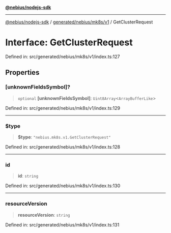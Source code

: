 [**@nebius/nodejs-sdk**](../../../../../README.md)

***

[@nebius/nodejs-sdk](../../../../../README.md) / [generated/nebius/mk8s/v1](../README.md) / GetClusterRequest

# Interface: GetClusterRequest

Defined in: src/generated/nebius/mk8s/v1/index.ts:127

## Properties

### \[unknownFieldsSymbol\]?

> `optional` **\[unknownFieldsSymbol\]**: `Uint8Array`\<`ArrayBufferLike`\>

Defined in: src/generated/nebius/mk8s/v1/index.ts:129

***

### $type

> **$type**: `"nebius.mk8s.v1.GetClusterRequest"`

Defined in: src/generated/nebius/mk8s/v1/index.ts:128

***

### id

> **id**: `string`

Defined in: src/generated/nebius/mk8s/v1/index.ts:130

***

### resourceVersion

> **resourceVersion**: `string`

Defined in: src/generated/nebius/mk8s/v1/index.ts:131
